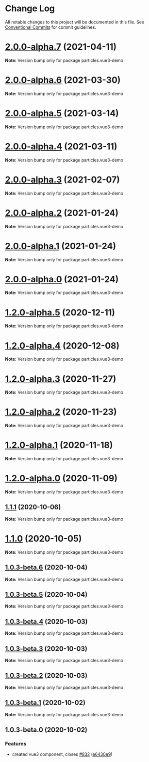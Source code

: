 # Change Log

All notable changes to this project will be documented in this file.
See [Conventional Commits](https://conventionalcommits.org) for commit guidelines.

# [2.0.0-alpha.7](https://github.com/matteobruni/tsparticles/compare/particles.vue3-demo@1.9.2...particles.vue3-demo@2.0.0-alpha.7) (2021-04-11)

**Note:** Version bump only for package particles.vue3-demo





# [2.0.0-alpha.6](https://github.com/matteobruni/tsparticles/compare/particles.vue3-demo@1.7.2...particles.vue3-demo@2.0.0-alpha.6) (2021-03-30)

**Note:** Version bump only for package particles.vue3-demo





# [2.0.0-alpha.5](https://github.com/matteobruni/tsparticles/compare/particles.vue3-demo@1.3.0...particles.vue3-demo@2.0.0-alpha.5) (2021-03-14)

**Note:** Version bump only for package particles.vue3-demo





# [2.0.0-alpha.4](https://github.com/matteobruni/tsparticles/compare/particles.vue3-demo@1.2.4...particles.vue3-demo@2.0.0-alpha.4) (2021-03-11)

**Note:** Version bump only for package particles.vue3-demo





# [2.0.0-alpha.3](https://github.com/matteobruni/tsparticles/compare/particles.vue3-demo@2.0.0-alpha.2...particles.vue3-demo@2.0.0-alpha.3) (2021-02-07)

**Note:** Version bump only for package particles.vue3-demo





# [2.0.0-alpha.2](https://github.com/matteobruni/tsparticles/compare/particles.vue3-demo@2.0.0-alpha.1...particles.vue3-demo@2.0.0-alpha.2) (2021-01-24)

**Note:** Version bump only for package particles.vue3-demo





# [2.0.0-alpha.1](https://github.com/matteobruni/tsparticles/compare/particles.vue3-demo@1.2.0-alpha.5...particles.vue3-demo@2.0.0-alpha.1) (2021-01-24)

**Note:** Version bump only for package particles.vue3-demo





# [2.0.0-alpha.0](https://github.com/matteobruni/tsparticles/compare/particles.vue3-demo@1.2.0-alpha.5...particles.vue3-demo@2.0.0-alpha.0) (2021-01-24)

**Note:** Version bump only for package particles.vue3-demo





# [1.2.0-alpha.5](https://github.com/matteobruni/tsparticles/compare/particles.vue3-demo@1.2.0-alpha.4...particles.vue3-demo@1.2.0-alpha.5) (2020-12-11)

**Note:** Version bump only for package particles.vue3-demo





# [1.2.0-alpha.4](https://github.com/matteobruni/tsparticles/compare/particles.vue3-demo@1.2.0-alpha.3...particles.vue3-demo@1.2.0-alpha.4) (2020-12-08)

**Note:** Version bump only for package particles.vue3-demo





# [1.2.0-alpha.3](https://github.com/matteobruni/tsparticles/compare/particles.vue3-demo@1.2.0-alpha.2...particles.vue3-demo@1.2.0-alpha.3) (2020-11-27)

**Note:** Version bump only for package particles.vue3-demo





# [1.2.0-alpha.2](https://github.com/matteobruni/tsparticles/compare/particles.vue3-demo@1.2.0-alpha.1...particles.vue3-demo@1.2.0-alpha.2) (2020-11-23)

**Note:** Version bump only for package particles.vue3-demo





# [1.2.0-alpha.1](https://github.com/matteobruni/tsparticles/compare/particles.vue3-demo@1.2.0-alpha.0...particles.vue3-demo@1.2.0-alpha.1) (2020-11-18)

**Note:** Version bump only for package particles.vue3-demo





# [1.2.0-alpha.0](https://github.com/matteobruni/tsparticles/compare/particles.vue3-demo@1.1.11...particles.vue3-demo@1.2.0-alpha.0) (2020-11-09)

**Note:** Version bump only for package particles.vue3-demo





## [1.1.1](https://github.com/matteobruni/tsparticles/compare/particles.vue3-demo@1.1.0...particles.vue3-demo@1.1.1) (2020-10-06)

**Note:** Version bump only for package particles.vue3-demo





# [1.1.0](https://github.com/matteobruni/tsparticles/compare/particles.vue3-demo@1.0.3-beta.6...particles.vue3-demo@1.1.0) (2020-10-05)

**Note:** Version bump only for package particles.vue3-demo





## [1.0.3-beta.6](https://github.com/matteobruni/tsparticles/compare/particles.vue3-demo@1.0.3-beta.5...particles.vue3-demo@1.0.3-beta.6) (2020-10-04)

**Note:** Version bump only for package particles.vue3-demo





## [1.0.3-beta.5](https://github.com/matteobruni/tsparticles/compare/particles.vue3-demo@1.0.3-beta.4...particles.vue3-demo@1.0.3-beta.5) (2020-10-04)

**Note:** Version bump only for package particles.vue3-demo





## [1.0.3-beta.4](https://github.com/matteobruni/tsparticles/compare/particles.vue3-demo@1.0.3-beta.3...particles.vue3-demo@1.0.3-beta.4) (2020-10-03)

**Note:** Version bump only for package particles.vue3-demo





## [1.0.3-beta.3](https://github.com/matteobruni/tsparticles/compare/particles.vue3-demo@1.0.3-beta.2...particles.vue3-demo@1.0.3-beta.3) (2020-10-03)

**Note:** Version bump only for package particles.vue3-demo





## [1.0.3-beta.2](https://github.com/matteobruni/tsparticles/compare/particles.vue3-demo@1.0.3-beta.1...particles.vue3-demo@1.0.3-beta.2) (2020-10-03)

**Note:** Version bump only for package particles.vue3-demo





## [1.0.3-beta.1](https://github.com/matteobruni/tsparticles/compare/particles.vue3-demo@1.0.3-beta.0...particles.vue3-demo@1.0.3-beta.1) (2020-10-02)

**Note:** Version bump only for package particles.vue3-demo





## 1.0.3-beta.0 (2020-10-02)


### Features

* created vue3 component, closes [#832](https://github.com/matteobruni/tsparticles/issues/832) ([e6430e9](https://github.com/matteobruni/tsparticles/commit/e6430e9162b6cb1ac72c38c02c70521d2e77d949))
